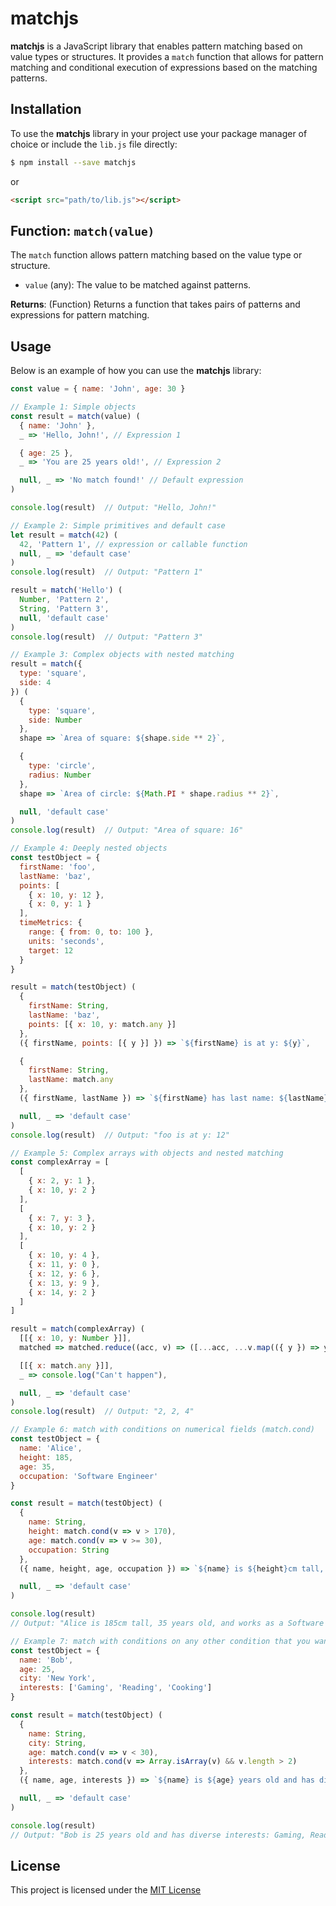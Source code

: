 # matchjs

**matchjs** is a JavaScript library that enables pattern matching based on value types or structures. It provides a `match` function that allows for pattern matching and conditional execution of expressions based on the matching patterns.

## Installation

To use the **matchjs** library in your project use your package manager of choice or include the `lib.js` file directly:

```bash
$ npm install --save matchjs
```

or

```html
<script src="path/to/lib.js"></script>
```

## Function: `match(value)`

The `match` function allows pattern matching based on the value type or structure.

- `value` (any): The value to be matched against patterns.

**Returns**: (Function) Returns a function that takes pairs of patterns and expressions for pattern matching.

## Usage

Below is an example of how you can use the **matchjs** library:

```javascript
const value = { name: 'John', age: 30 } 

// Example 1: Simple objects
const result = match(value) (
  { name: 'John' },
  _ => 'Hello, John!', // Expression 1

  { age: 25 },
  _ => 'You are 25 years old!', // Expression 2

  null, _ => 'No match found!' // Default expression
) 

console.log(result)  // Output: "Hello, John!"

// Example 2: Simple primitives and default case
let result = match(42) (
  42, 'Pattern 1', // expression or callable function
  null, _ => 'default case'
) 
console.log(result)  // Output: "Pattern 1"

result = match('Hello') (
  Number, 'Pattern 2',
  String, 'Pattern 3',
  null, 'default case'
) 
console.log(result)  // Output: "Pattern 3"

// Example 3: Complex objects with nested matching
result = match({
  type: 'square',
  side: 4
}) (
  {
    type: 'square',
    side: Number
  },
  shape => `Area of square: ${shape.side ** 2}`,

  {
    type: 'circle',
    radius: Number
  },
  shape => `Area of circle: ${Math.PI * shape.radius ** 2}`,

  null, 'default case'
) 
console.log(result)  // Output: "Area of square: 16"

// Example 4: Deeply nested objects
const testObject = {
  firstName: 'foo',
  lastName: 'baz',
  points: [
    { x: 10, y: 12 },
    { x: 0, y: 1 }
  ],
  timeMetrics: {
    range: { from: 0, to: 100 },
    units: 'seconds',
    target: 12
  }
} 

result = match(testObject) (
  {
    firstName: String,
    lastName: 'baz',
    points: [{ x: 10, y: match.any }]
  },
  ({ firstName, points: [{ y }] }) => `${firstName} is at y: ${y}`,

  {
    firstName: String,
    lastName: match.any
  },
  ({ firstName, lastName }) => `${firstName} has last name: ${lastName}`,

  null, _ => 'default case'
) 
console.log(result)  // Output: "foo is at y: 12"

// Example 5: Complex arrays with objects and nested matching
const complexArray = [
  [
    { x: 2, y: 1 },
    { x: 10, y: 2 }
  ],
  [
    { x: 7, y: 3 },
    { x: 10, y: 2 }
  ],
  [
    { x: 10, y: 4 },
    { x: 11, y: 0 },
    { x: 12, y: 6 },
    { x: 13, y: 9 },
    { x: 14, y: 2 }
  ]
] 

result = match(complexArray) (
  [[{ x: 10, y: Number }]],
  matched => matched.reduce((acc, v) => ([...acc, ...v.map(({ y }) => y)]), []).join(', '),

  [[{ x: match.any }]],
  _ => console.log("Can't happen"),

  null, _ => 'default case'
) 
console.log(result)  // Output: "2, 2, 4"

// Example 6: match with conditions on numerical fields (match.cond)
const testObject = {
  name: 'Alice',
  height: 185,
  age: 35,
  occupation: 'Software Engineer'
}

const result = match(testObject) (
  {
    name: String,
    height: match.cond(v => v > 170),
    age: match.cond(v => v >= 30),
    occupation: String
  },
  ({ name, height, age, occupation }) => `${name} is ${height}cm tall, ${age} years old, and works as a ${occupation}.`,

  null, _ => 'default case'
)

console.log(result)
// Output: "Alice is 185cm tall, 35 years old, and works as a Software Engineer."

// Example 7: match with conditions on any other condition that you want with match.cond!
const testObject = {
  name: 'Bob',
  age: 25,
  city: 'New York',
  interests: ['Gaming', 'Reading', 'Cooking']
}

const result = match(testObject) (
  {
    name: String,
    city: String,
    age: match.cond(v => v < 30),
    interests: match.cond(v => Array.isArray(v) && v.length > 2)
  },
  ({ name, age, interests }) => `${name} is ${age} years old and has diverse interests: ${interests.join(', ')}.`,

  null, _ => 'default case'
)

console.log(result)
// Output: "Bob is 25 years old and has diverse interests: Gaming, Reading, Cooking."
```

## License

This project is licensed under the [MIT License]('./LICENSE.md')
